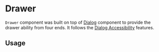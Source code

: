 # Drawer

`Drawer` component was built on top of [Dialog](https://reakit.io/docs/dialog/)
component to provide the drawer ability from four ends. It follows the
[Dialog Accessibility](https://reakit.io/docs/dialog/#accessibility) features.

<!-- INJECT_TOC -->

## Usage

<!-- IMPORT_EXAMPLE src/drawer/stories/__js/Drawer.component.jsx -->

<!-- CODESANDBOX
link_title: Drawer
js: src/drawer/stories/__js/Drawer.component.jsx
-->

<!-- INJECT_COMPOSITION src/drawer -->

<!-- INJECT_PROPS src/drawer -->
